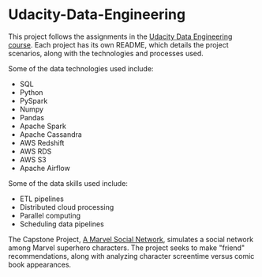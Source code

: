 # Udacity-Data-Engineering

This project follows the assignments in the [Udacity Data Engineering course](https://www.udacity.com/course/data-engineer-nanodegree--nd027).
Each project has its own README, which details the project scenarios, along with the technologies and processes used.

Some of the data technologies used include:
- SQL
- Python
- PySpark
- Numpy
- Pandas
- Apache Spark
- Apache Cassandra
- AWS Redshift
- AWS RDS
- AWS S3
- Apache Airflow

Some of the data skills used include:
- ETL pipelines
- Distributed cloud processing
- Parallel computing
- Scheduling data pipelines

The Capstone Project, [A Marvel Social Network](./6.Capstone-Project-Marvel-Social-Network), simulates a social network among Marvel superhero characters.
The project seeks to make "friend" recommendations, along with analyzing character screentime versus comic book appearances.
